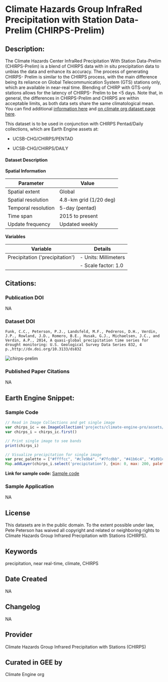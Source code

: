 
# Climate Hazards Group InfraRed Precipitation with Station Data-Prelim (CHIRPS-Prelim)

## Description:

The Climate Hazards Center InfraRed Precipitation With Station Data-Prelim (CHIRPS-Prelim) is a blend of CHIRPS data with in situ precipitation data
to unbias the data and enhance its accuracy. The process of generating CHIRPS- Prelim is similar to the CHIRPS process, with the main difference
being its reliance on Global Telecommunication System (GTS) stations only, which are available in near-real time. Blending of CHIRP with GTS-only
stations allows for the latency of CHIRPS- Prelim to be <5 days. Note that, in general, the differences in CHIRPS-Prelim and CHIRPS are within
acceptable limits, as both data sets share the same climatological mean. You can find additional [information here](https://www.chc.ucsb.edu/data/chirps) and [on climate org dataset page here](https://support.climateengine.org/article/53-chirps).

This dataset is to be used in conjunction with CHIRPS Pentad/Daily collections, which are Earth Engine assets at:
- UCSB-CHG/CHIRPS/PENTAD

- UCSB-CHG/CHIRPS/DAILY

#### Dataset Description

**Spatial Information**

| Parameter            | Value                   |
|----------------------|-------------------------|
| Spatial extent       | Global                  |
| Spatial resolution   | 4.8-km grid (1/20 deg) |
| Temporal resolution  | 5-day (pentad)          |
| Time span            | 2015 to present         |
| Update frequency     | Updated weekly          |

**Variables**

| Variable                  | Details                              |
|---------------------------|--------------------------------------|
| Precipitation ('precipitation') | - Units: Millimeters                    |
|                           | - Scale factor: 1.0                    |

## Citations:

### Publication DOI

NA

### Dataset DOI

```
Funk, C.C., Peterson, P.J., Landsfeld, M.F., Pedreros, D.H., Verdin, J.P., Rowland, J.D., Romero, B.E., Husak, G.J., Michaelsen, J.C., and Verdin, A.P., 2014, A quasi-global precipitation time series for drought monitoring: U.S. Geological Survey Data Series 832, 4 p.,http://dx.doi.org/10.3133/ds832
```

![chirps-prelim](https://github.com/samapriya/awesome-gee-community-datasets/assets/6677629/f75d7410-8eea-4a17-a916-04c0aef78a55)
### Published Paper Citations
NA
## Earth Engine Snippet:

### Sample Code
```js
// Read in Image Collections and get single image
var chirps_ic = ee.ImageCollection('projects/climate-engine-pro/assets/ce-chirps-prelim-pentad')
var chirps_i = chirps_ic.first()

// Print single image to see bands
print(chirps_i)

// Visualize precipitation for single image
var prec_palette = ["#ffffcc", "#c7e9b4", "#7fcdbb", "#41b6c4", "#1d91c0", "#225ea8", "#0c2c84"]
Map.addLayer(chirps_i.select('precipitation'), {min: 0, max: 200, palette: prec_palette}, 'precipitation')
```
**Link for sample code:** [Sample code](https://code.earthengine.google.com/?scriptPath=users/sat-io/awesome-gee-catalog-examples:/weather-climate/CHIRPS-PRELIM)

### Sample Application

NA 

## License

This datasets are in the public domain. To the extent possible under law, Pete Peterson has waived all copyright and related or neighboring rights to Climate Hazards Group Infrared Precipitation with Stations (CHIRPS).

## Keywords

precipitation, near real-time, climate, CHIRPS

## Date Created

NA

## Changelog

NA

## Provider

Climate Hazards Group Infrared Precipitation with Stations (CHIRPS)

## Curated in GEE by
Climate Engine org
